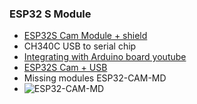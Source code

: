 ### ESP32 S Module
- [ESP32S Cam Module + shield](https://randomnerdtutorials.com/upload-code-esp32-cam-mb-usb/)
- CH340C USB to serial chip
- [Integrating with Arduino board youtube](https://www.youtube.com/watch?v=5XCb3t8J4Kg)
- [ESP32S Cam + USB](https://tutorials-raspberrypi.com/esp32-cam-livestream-tutorial-camera-module-for-the-esp8266/)
- Missing modules ESP32-CAM-MD
- ![ESP32-CAM-MD](https://user-images.githubusercontent.com/6918419/147369560-4f35e6b6-6284-43ba-bb60-0257fa177deb.jpeg)
